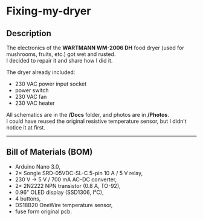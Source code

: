 # Fixing-my-dryer

## Description
The electronics of the **WARTMANN WM-2006 DH** food dryer (used for mushrooms, fruits, etc.) got wet and rusted.  
I decided to repair it and share how I did it.

The dryer already included:
- 230 VAC power input socket  
- power switch  
- 230 VAC fan  
- 230 VAC heater  

All schematics are in the **/Docs** folder, and photos are in **/Photos**.  
I could have reused the original resistive temperature sensor, but I didn’t notice it at first.

---

## Bill of Materials (BOM)
- Arduino Nano 3.0,
- 2× Songle SRD-05VDC-SL-C 5-pin 10 A / 5 V relay,
- 230 V → 5 V / 700 mA AC–DC converter,
- 2× 2N2222 NPN transistor (0.8 A, TO-92),
- 0.96" OLED display (SSD1306, I²C),
- 4 buttons,
- DS18B20 OneWire temperature sensor,
- fuse form original pcb.